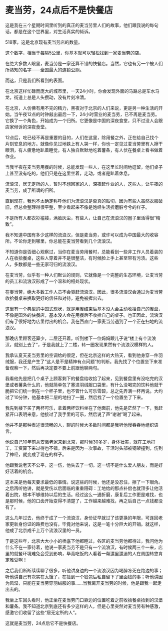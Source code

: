# 麦当劳，24点后不是快餐店

这是我在三个星期时间里听到的真正的麦当劳里人们的故事，他们跟我说的每句话，都是在这个世界里，对生活真实的倾诉。 

518家，这是北京现有麦当劳店的数量。 

这个数字，相当于每隔5公里，你基本就可以轻松找到一家麦当劳的店。 

在绝大多数人眼里，麦当劳是一家还算不错的快餐店。当然，它也有另一个被人们所熟知的名字——全国最大的连锁公厕。 

而这，只是我们所看到的表面。 

在北京这样忙碌而庞大的城市里，一天24小时，你会发现外面的马路总是车水马龙，街道上总是人头攒动，没有片刻冷清。 

在北京，人仿佛有用不完的精力，黑夜对于北京的人们来说，更是另一种生活的开始。当午夜12点的时钟敲出最后一下，24小时营业的麦当劳，已不再是麦当劳。它换了一个角色，开始成为一个归所。它更像是中国的深夜食堂，只不过没人会跟店家倾诉的深夜食堂。 

12点后，吃已经不再是重要的目的，人们在这里，除用餐之外，正在给自己找个片刻安息的地方。就像你见过地铁上有人哭一样，你也一定见过麦当劳里有人擦干眼泪，有人疲惫地趴着睡觉，有人独自默默地吃着薯条，有人伏在餐桌上看书做着作业。 

当我半夜在麦当劳用餐的时候，总能发现一些人，在这里长时间地逗留，他们桌子上甚至没有吃的，他们只是在这里坐着，走动，或者是趴着休息。 

流浪汉，居无定所的人，暂时不想回家的人，深夜赶作业的人，这些人，让午夜的麦当劳，成了所谓的归所。 

直到现在，我也不太确定称呼他们为流浪汉是否真的贴切，因为有些人虽然衣服破旧，但总会整理得很平整，至少看起来不像是饱经生活折磨脏兮兮的样子。 

不是所有人都衣衫褴褛，满脸灰尘，有些人，让自己在流浪汉的圈子里活得很“精致”。 

我不知道中国有多少这样的流浪汉，但是麦当劳，或许可以成为中国最大的收容所。不论你走到哪里，你总能在麦当劳看到几个流浪汉。 

不知道你是否细心观察过，当你在麦当劳用餐时，总能看到一些非工作人员着装的人在收拾餐桌，这些人穿着并不是很整洁，有时候脸上手上甚至带有污渍。这些人，多数都是一些无家可归的流浪汉。 

在麦当劳，似乎有一种人们默认的规则，它就像是一个完整的生态环境，让麦当劳的员工和流浪汉形成了一个温和的相处现状。 

在麥当劳，绝大多数工作人员不会驱赶流浪汉。因此，很多流浪汉会通过为麦当劳收拾餐桌来换取更好的信任和对待，避免被撵出去。 

这里有一个典型的中国式现状，就是用餐结束后基本没人会主动收拾自己的餐盘，不像是国外的快餐店，基本没人会在用餐后不收拾自己的桌子。也正因此，流浪汉们有了很好地为店里付出的机会。我在西直门一家麦当劳遇到了一个正在扫地的流浪汉。 

那晚店里顾客还算少，二层还开着。听到楼下一位妈妈跟儿子说“楼上有个流浪汉，就别上去了”，于是我就上了二楼，转一圈发现果然有个流浪汉模样的人。 

我承认夏天麦当劳里的空调给的很足，但在北京这样的大热天，看到他身穿一件羽绒服，我还是产生了“这人是不是精神有点问题”的判断。我先找了个位置坐下来准备观察一下，然后再决定要不要上前跟他聊两句。 

我看他先是把几个桌子上顾客剩下的餐盘给收拾了起来，见到餐盘里有没吃完的汉堡或者薯条什么的，他就简单包了塞进羽绒服口袋里，有什么没喝完的饮料他就干脆把它们统一倒在一个杯子里，也不管什么可乐雪碧，总之先弄满一杯再说。大约过了10分钟，他基本把二层的地扫了一圈，然后找了一个位置坐了下来。 

我先到楼下买了两杯可乐，拿着两杯饮料坐在了他面前，他先是茫然了一下，我赶紧开口表明来意，他接过了我手里的可乐，然后说了声“谢谢”喝了起来。 

他并不是那种表述很流畅的人，聊的时候大多数时间都是我听他慢吞吞地组织语言。 

他说自己10年前从安徽老家来到北京，那时候30多岁，身体壮实，就在工地打工，工资算下来过得也不错。后来是因为一次事故，干活时头部被钢架撞到，伤到了神经，就变成了现在的样子。 

他跟我说老天不公平，这一伤，他失去了一切。这一切不是什么爱人朋友，而是好好活着的机会。 

这本来是他每天要求最低的事情。说这些的时候，他还是没忍住，擦了一下眼角。之后再听他讲，就是受伤以后面临的重重阻碍：工地给的那点补偿也就顶多让他活着出院，根本不够维持以后的生活。经过这么一通折磨，康复后工作更是难找，也是那时候，他的口齿开始变得不清楚了，工作越来越难找，再之后自己一点钱都没有了。 

这么几年过去，他终于成了一个流浪汉，身份证早就过了该更换的年限，可连回老家更新身份证的路费也没有，毕竟对他来说，这是一笔十分巨大的开销。就这样，他成了北京成千上万个流浪汉里的一员。 

于是这些年，北京大大小小的桥底下他都睡过，各区的麦当劳他都待过，我问他为什么不在一家待着，他说一家麦当劳不是只有一个流浪汉，有时候两三个一来，店里的就餐环境难免会受到影响，毕竟吃饭的人看着一帮邋里邋遢的人在周围转悠肯定难受啊！ 

之后我们断断续续聊了很多，听他讲身边的一个流浪汉因为喝醉冻死在路边的事；听他讲自己有次实在太饿了，在捡到一个钱包后私自留下了里面钱的事；听他讲因为风湿，只能在麦当劳穿羽绒服的事……当我离开麦当劳的时候，他是跟我一起走出去的。 

我坐上车回头看时，他正坐在麦当劳门口靠边的位置吃着之前收拾餐桌捡到的汉堡和薯条。我不知道北京到底还有多少这样的人，但是心里突然对麦当劳有种感激，感激它们收留了这些“居无定所的人”。 

这就是麦当劳，24点后它不是快餐店。